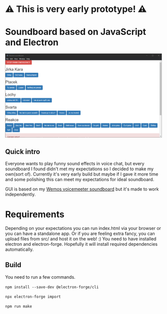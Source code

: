# ⚠ This is very early prototype! ⚠
# Soundboard based on JavaScript and Electron

![Image1](img/img1.png)
## Quick intro
Everyone wants to play funny sound effects in voice chat, but every soundboard I found didn't met my expectations so I decided to make my own(sort of).
Currently it's very early build but maybe if I gave it more time and some polishing this can meet my expectations for ideal soundboard.

GUI is based on my [Wemos voicemeeter soundboard](https://github.com/smaartscz/Wemos-Voicemeeter/) but it's made to work independently.

# Requirements
Depending on your expectations you can run index.html via your browser or you can have a standalone app.
Or if you are feeling extra fancy, you can upload files from src/ and host it on the web! :)
You need to have installed electron and electron-forge. Hopefully it will install required dependencies automatically.
## Build
You need to run a few commands.

`npm install --save-dev @electron-forge/cli`

`npx electron-forge import`

`npm run make`
